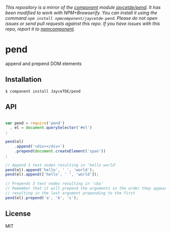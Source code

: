 *This repository is a mirror of the [component](http://component.io) module [jaycetde/pend](http://github.com/jaycetde/pend). It has been modified to work with NPM+Browserify. You can install it using the command `npm install npmcomponent/jaycetde-pend`. Please do not open issues or send pull requests against this repo. If you have issues with this repo, report it to [npmcomponent](https://github.com/airportyh/npmcomponent).*

# pend

  append and prepend DOM elements

## Installation

    $ component install JayceTDE/pend

## API

```javascript

var pend = require('pend')
  , el = document.querySelector('#el')
;

pend(el)
    .append('<div></div>')
    .prepend(document.createElement('span'))
;

// Append 3 text nodes resulting in 'hello world'
pend(el).append('hello', ' ', 'world');
pend(el).append(['hello', ' ', 'world']);

// Prepends 3 text nodes resulting in 'cba'
// Remember that it will prepend the arguments in the order they appear
// resulting in the last argument prepending to the first
pend(el).prepend('a', 'b', 'c');

```

## License

  MIT
